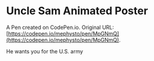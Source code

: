 # Uncle Sam Animated Poster

A Pen created on CodePen.io. Original URL: [https://codepen.io/mephysto/pen/MpGNmQ](https://codepen.io/mephysto/pen/MpGNmQ).

He wants you for the U.S. army